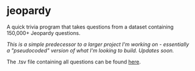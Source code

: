 # jeopardy
A quick trivia program that takes questions from a dataset containing 150,000+ Jeopardy questions. 

*This is a simple predecessor to a larger project I'm working on - essentially a "pseudocoded" version of what I'm looking to build. Updates soon.*

The .tsv file containing all questions can be found [here](https://drive.google.com/file/d/1EECRP29IhRinwaeU_sR-QuB2Z3g-7gR6/view?usp=sharing).
